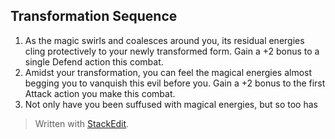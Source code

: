 ## Transformation Sequence

1. As the magic swirls and coalesces around you, its residual energies cling protectively to your newly transformed form. Gain a +2 bonus to a single Defend action this combat. 
2. Amidst your transformation, you can feel the magical energies almost begging you to vanquish this evil before you. Gain a +2 bonus to the first Attack action you make this combat.
3. Not only have you been suffused with magical energies, but so too has


> Written with [StackEdit](https://stackedit.io/).
<!--stackedit_data:
eyJoaXN0b3J5IjpbLTEyODE5NTU0MjAsLTUzMzk1NTIxXX0=
-->